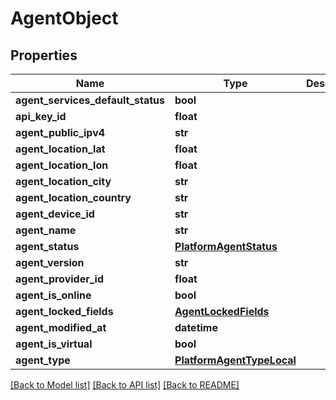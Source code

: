 # AgentObject

## Properties
Name | Type | Description | Notes
------------ | ------------- | ------------- | -------------
**agent_services_default_status** | **bool** |  | 
**api_key_id** | **float** |  | 
**agent_public_ipv4** | **str** |  | 
**agent_location_lat** | **float** |  | [optional] 
**agent_location_lon** | **float** |  | [optional] 
**agent_location_city** | **str** |  | [optional] 
**agent_location_country** | **str** |  | [optional] 
**agent_device_id** | **str** |  | 
**agent_name** | **str** |  | 
**agent_status** | [**PlatformAgentStatus**](PlatformAgentStatus.md) |  | [optional] 
**agent_version** | **str** |  | [optional] 
**agent_provider_id** | **float** |  | [optional] 
**agent_is_online** | **bool** |  | [optional] 
**agent_locked_fields** | [**AgentLockedFields**](AgentLockedFields.md) |  | [optional] 
**agent_modified_at** | **datetime** |  | [optional] 
**agent_is_virtual** | **bool** |  | [optional] 
**agent_type** | [**PlatformAgentTypeLocal**](PlatformAgentTypeLocal.md) |  | [optional] 

[[Back to Model list]](../README.md#documentation-for-models) [[Back to API list]](../README.md#documentation-for-api-endpoints) [[Back to README]](../README.md)

